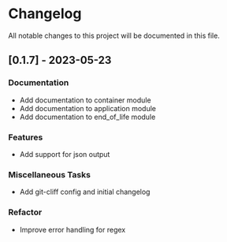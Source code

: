 # Changelog

All notable changes to this project will be documented in this file.

## [0.1.7] - 2023-05-23

### Documentation

- Add documentation to container module
- Add documentation to application module
- Add documentation to end_of_life module

### Features

- Add support for json output

### Miscellaneous Tasks

- Add git-cliff config and initial changelog

### Refactor

- Improve error handling for regex

<!-- generated by git-cliff -->
